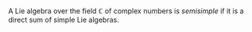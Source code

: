 A Lie algebra over the field $\mathbb{C}$ of complex numbers is *semisimple* if it is a direct sum of simple Lie algebras.

